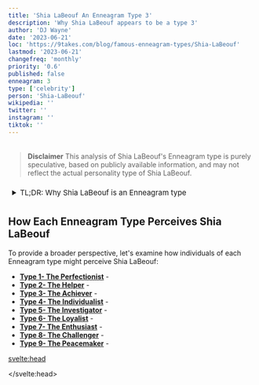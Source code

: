 ```yaml
---
title: 'Shia LaBeouf An Enneagram Type 3'
description: 'Why Shia LaBeouf appears to be a type 3'
author: 'DJ Wayne'
date: '2023-06-21'
loc: 'https://9takes.com/blog/famous-enneagram-types/Shia-LaBeouf'
lastmod: '2023-06-21'
changefreq: 'monthly'
priority: '0.6'
published: false
enneagram: 3
type: ['celebrity']
person: 'Shia-LaBeouf'
wikipedia: ''
twitter: ''
instagram: ''
tiktok: ''
---
```


<!-- // notes:  -->

<script>
	import  PopCard  from "../../../lib/components/atoms/PopCard.svelte";
</script>
<div
	style="display: flex;
    justify-content: center;
    margin: 1rem 0;
	"
>
	<PopCard
		image={`/types/3s/${'Shia-LaBeouf'}.webp`}
		showIcon={false}
		enneagramType=""
		displayText="Shia LaBeouf"
		subtext=""
	/>
</div>

> **Disclaimer** This analysis of Shia LaBeouf's Enneagram type is purely speculative, based on publicly available information, and may not reflect the actual personality type of Shia LaBeouf.

<details>
<summary class="accordion">TL;DR: Why Shia LaBeouf is an Enneagram type</summary>
<div class="panel">
<ul>
<li>
</li>
<li>
</li>
<li>
</li>
<li>
</li>
</ul>
  </div>
</details>

<p class="firstLetter"></p>

## How Each Enneagram Type Perceives Shia LaBeouf

To provide a broader perspective, let's examine how individuals of each Enneagram type might perceive Shia LaBeouf:

- **[Type 1- The Perfectionist](/blog/enneagram/enneagram-type-1)** -
- **[Type 2- The Helper](/blog/enneagram/enneagram-type-2)** -
- **[Type 3- The Achiever](/blog/enneagram/enneagram-type-3)** -
- **[Type 4- The Individualist](/blog/enneagram/enneagram-type-4)** -
- **[Type 5- The Investigator](/blog/enneagram/enneagram-type-5)** -
- **[Type 6- The Loyalist](/blog/enneagram/enneagram-type-6)** -
- **[Type 7- The Enthusiast](/blog/enneagram/enneagram-type-7)** -
- **[Type 8- The Challenger](/blog/enneagram/enneagram-type-8)** -
- **[Type 9- The Peacemaker](/blog/enneagram/enneagram-type-9)** -

<svelte:head>

<script type="application/ld+json">

</script>

</svelte:head>

<style lang="scss">
article {
    border: 1px solid var(--color-paladin-3);
    margin-top: 1rem;
    padding: 1rem;
    border-radius: 5px;
  }
  .accordion {
    color: var(--color-paladin-4);
    cursor: pointer;
    padding: 0.5rem;
    border: none;
    text-align: left;
    outline: none;
    font-size: 15px;
    transition: 0.4s;
  }

  .accordion:hover {
    background-color: var(--color-theme-purple-v);
    color: var(--color-theme-purple);
  }

  

  .panel {
    padding: 18px;
    background-color: var(--color-paladin-1, white);
    overflow: hidden;

  }
</style>
